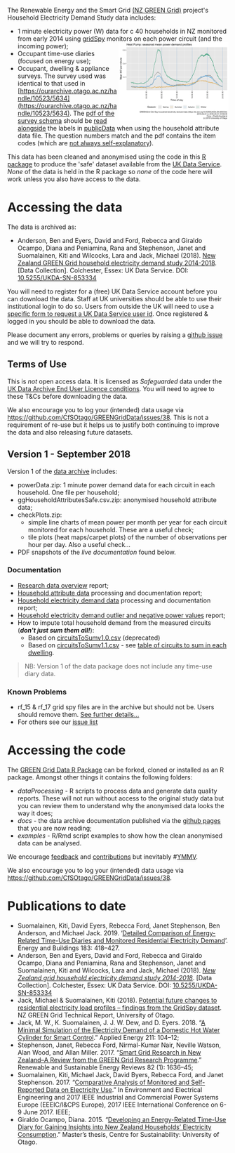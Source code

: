 The Renewable Energy and the Smart Grid [(NZ GREEN Grid)](https://www.otago.ac.nz/centre-sustainability/research/energy/otago050285.html) project's Household Electricity Demand Study data includes:

 * 1 minute electricity power (W) data for c 40 households in NZ monitored from early 2014 using [gridSpy](https://gridspy.com/) monitors on each power circuit (and the incoming power);<img src="Heat_Pump_meankWperminBySeason.png" alt="Heat Pumps" title="Heat Pump season demand" style="float:right;width:250px;"/>
 * Occupant time-use diaries (focused on energy use);
 * Occupant, dwelling & appliance surveys. The survey used was identical to that used in [https://ourarchive.otago.ac.nz/handle/10523/5634](https://ourarchive.otago.ac.nz/handle/10523/5634). The  [pdf of the survey schema](EC2HouseholdSurveyAsUsedInGG.pdf) should be [read alongside](https://github.com/CfSOtago/GREENGridData/issues/45) the labels in [publicData](https://github.com/CfSOtago/GREENGridData/tree/master/publicData) when using the household attribute data file. The question numbers match and the pdf contains the item codes (which are [not always self-explanatory](https://github.com/CfSOtago/GREENGridData/issues/46)).

This data has been cleaned and anonymised using the code in this [R package](https://github.com/CfSOtago/GREENGridData/) to produce the 'safe' dataset available from the [UK Data Service](http://reshare.ukdataservice.ac.uk/853334/). *None* of the data is held in the R package so *none* of the code here will work unless you also have access to the data. 

# Accessing the data

The data is archived as:

 * Anderson, Ben and Eyers, David and Ford, Rebecca and Giraldo Ocampo, Diana and Peniamina, Rana and Stephenson, Janet and Suomalainen, Kiti and Wilcocks, Lara and Jack, Michael (2018). [New Zealand GREEN Grid household electricity demand study 2014-2018](https://dx.doi.org/10.5255/UKDA-SN-853334). [Data Collection]. Colchester, Essex: UK Data Service. DOI: [10.5255/UKDA-SN-853334](https://dx.doi.org/10.5255/UKDA-SN-853334)

You will need to register for a (free) UK Data Service account before you can download the data. Staff at UK universities should be able to use their institutional login to do so. Users from outside the UK will need to use a [specific form to request a UK Data Service user id](https://beta.ukdataservice.ac.uk/myaccount/credentials). Once registered & logged in you should be able to download the data.

Please document any errors, problems or queries by raising a [github issue](https://github.com/CfSOtago/GREENGridData/issues) and we will try to respond.

## Terms of Use

This is _not_ open access data. It is licensed as _Safeguarded_ data under the [UK Data Archive End User Licence conditions](http://reshare.ukdataservice.ac.uk/legal/#Safeguarded). You will need to agree to these T&Cs before downloading the data.

We also encourage you to log your (intended) data usage via https://github.com/CfSOtago/GREENGridData/issues/38. This is not a requirement of re-use but it helps us to justify both continuing to improve the data and also releasing future datasets.

## Version 1 - September 2018

Version 1 of the [data archive](https://dx.doi.org/10.5255/UKDA-SN-853334) includes:
 
 * powerData.zip: 1 minute power demand data for each circuit in each household. One file per household;
 * ggHouseholdAttributesSafe.csv.zip: anonymised household attribute data;
 * checkPlots.zip: 
   - simple line charts of mean power per month per year for each circuit monitored for each household. These are a useful check;
   - tile plots (heat maps/carpet plots) of the number of observations per hour per day. Also a useful check...
 * PDF snapshots of the _live documentation_ found below. 

### Documentation

 * [Research data overview](overviewReport_v1.0.html) report;
 * [Household attribute data](householdAttributeProcessingReport_v1.0.html) processing and documentation report;
 * [Household electricity demand data](gridSpy1mProcessingReport_v1.0.html) processing and documentation report;
 * [Household electricity demand outlier and negative power values](gridSpy1mOutliersReport_v1.0.html) report;
 * How to impute total household demand from the measured circuits (***don't just sum them all!***):
      * Based on [circuitsToSumv1.0.csv](reportTotalPower_circuitsToSum_v1.0.html) (deprecated)
      * Based on [circuitsToSumv1.1.csv](reportTotalPower_circuitsToSum_v1.1.html) - see [table of circuits to sum in each dwelling](CfSOtago/GREENGridData/blob/master/publicData/circuitsToSum_v1.1.csv).

> NB: Version 1 of the data package does not include any time-use diary data. 

### Known Problems

 * rf_15 & rf_17 grid spy files are in the archive but should not be. Users should remove them. [See further details...](https://github.com/CfSOtago/GREENGridData/issues/19)
 * For others see our [issue list](https://github.com/CfSOtago/GREENGridData/issues?q=is%3Aissue+label%3AdataIssue)
 
# Accessing the code

The [GREEN Grid Data R Package](https://github.com/CfSOtago/GREENGridData) can be forked, cloned or installed as an R package. Amongst other things it contains the following folders:
 * _dataProcessing_ - R scripts to process data and generate data quality reports. These will not run without access to the original study data but you can review them to understand why the anonymised data looks the way it does;
 * _docs_ - the data archive documentation published via the [github pages](https://cfsotago.github.io/GREENGridData/) that you are now reading;
 * _examples_ - R/Rmd script examples to show how the clean anonymised data can be analysed.

We encourage [feedback](https://github.com/CfSOtago/GREENGridData/issues) and [contributions](https://github.com/CfSOtago/GREENGridData/pulls) but inevitably #[YMMV](https://en.wiktionary.org/wiki/YMMV).

We also encourage you to log your (intended) data usage via https://github.com/CfSOtago/GREENGridData/issues/38.

# Publications to date

 * Suomalainen, Kiti, David Eyers, Rebecca Ford, Janet Stephenson, Ben Anderson, and Michael Jack. 2019. ‘[Detailed Comparison of Energy-Related Time-Use Diaries and Monitored Residential Electricity Demand](https://doi.org/10.1016/j.enbuild.2018.11.002)’. Energy and Buildings 183: 418–427.
 * Anderson, Ben and Eyers, David and Ford, Rebecca and Giraldo Ocampo, Diana and Peniamina, Rana and Stephenson, Janet and Suomalainen, Kiti and Wilcocks, Lara and Jack, Michael (2018). [_New Zealand grid household electricity demand study 2014-2018_](https://dx.doi.org/10.5255/UKDA-SN-853334). [Data Collection]. Colchester, Essex: UK Data Service. DOI: [10.5255/UKDA-SN-853334](https://dx.doi.org/10.5255/UKDA-SN-853334)
 * Jack, Michael & Suomalainen, Kiti (2018). [Potential future changes to residential electricity load profiles – findings from the GridSpy dataset](http://hdl.handle.net/10523/8074). NZ GREEN Grid Technical Report, University of Otago.
 * Jack, M. W., K. Suomalainen, J. J. W. Dew, and D. Eyers. 2018. “[A Minimal Simulation of the Electricity Demand of a Domestic Hot Water Cylinder for Smart Control]((https://doi.org/10.1016/j.apenergy.2017.11.044)).” Applied Energy 211: 104–12;
 * Stephenson, Janet, Rebecca Ford, Nirmal-Kumar Nair, Neville Watson, Alan Wood, and Allan Miller. 2017. “[Smart Grid Research in New Zealand–A Review from the GREEN Grid Research Programme](https://doi.org/10.1016/j.rser.2017.07.010).” Renewable and Sustainable Energy Reviews 82 (1): 1636–45;
 * Suomalainen, Kiti, Michael Jack, David Byers, Rebecca Ford, and Janet Stephenson. 2017. “[Comparative Analysis of Monitored and Self-Reported Data on Electricity Use](https://ieeexplore.ieee.org/document/7977557/).” In Environment and Electrical Engineering and 2017 IEEE Industrial and Commercial Power Systems Europe (EEEIC/I&CPS Europe), 2017 IEEE International Conference on 6-9 June 2017. IEEE;
 * Giraldo Ocampo, Diana. 2015. “[Developing an Energy-Related Time-Use Diary for Gaining Insights into New Zealand Households’ Electricity Consumption](http://hdl.handle.net/10523/5957).” Master’s thesis, Centre for Sustainability: University of Otago.
